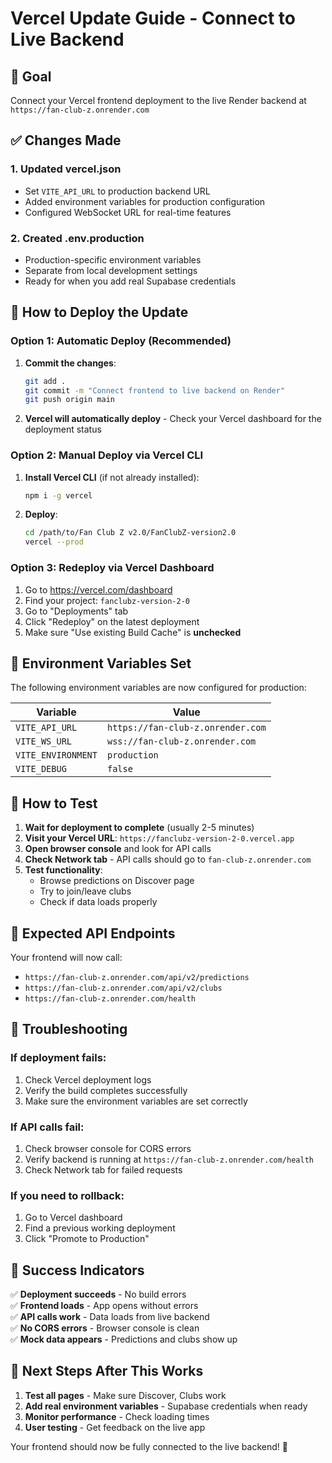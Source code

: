 # Vercel Update Guide - Connect to Live Backend

## 🎯 Goal
Connect your Vercel frontend deployment to the live Render backend at `https://fan-club-z.onrender.com`

## ✅ Changes Made

### 1. Updated vercel.json
- Set `VITE_API_URL` to production backend URL
- Added environment variables for production configuration
- Configured WebSocket URL for real-time features

### 2. Created .env.production
- Production-specific environment variables
- Separate from local development settings
- Ready for when you add real Supabase credentials

## 🚀 How to Deploy the Update

### Option 1: Automatic Deploy (Recommended)
1. **Commit the changes**:
   ```bash
   git add .
   git commit -m "Connect frontend to live backend on Render"
   git push origin main
   ```

2. **Vercel will automatically deploy** - Check your Vercel dashboard for the deployment status

### Option 2: Manual Deploy via Vercel CLI
1. **Install Vercel CLI** (if not already installed):
   ```bash
   npm i -g vercel
   ```

2. **Deploy**:
   ```bash
   cd /path/to/Fan Club Z v2.0/FanClubZ-version2.0
   vercel --prod
   ```

### Option 3: Redeploy via Vercel Dashboard
1. Go to https://vercel.com/dashboard
2. Find your project: `fanclubz-version-2-0`
3. Go to "Deployments" tab
4. Click "Redeploy" on the latest deployment
5. Make sure "Use existing Build Cache" is **unchecked**

## 🔧 Environment Variables Set

The following environment variables are now configured for production:

| Variable | Value |
|----------|-------|
| `VITE_API_URL` | `https://fan-club-z.onrender.com` |
| `VITE_WS_URL` | `wss://fan-club-z.onrender.com` |
| `VITE_ENVIRONMENT` | `production` |
| `VITE_DEBUG` | `false` |

## 🧪 How to Test

1. **Wait for deployment to complete** (usually 2-5 minutes)
2. **Visit your Vercel URL**: `https://fanclubz-version-2-0.vercel.app`
3. **Open browser console** and look for API calls
4. **Check Network tab** - API calls should go to `fan-club-z.onrender.com`
5. **Test functionality**:
   - Browse predictions on Discover page
   - Try to join/leave clubs
   - Check if data loads properly

## 📱 Expected API Endpoints

Your frontend will now call:
- `https://fan-club-z.onrender.com/api/v2/predictions`
- `https://fan-club-z.onrender.com/api/v2/clubs`
- `https://fan-club-z.onrender.com/health`

## 🐛 Troubleshooting

### If deployment fails:
1. Check Vercel deployment logs
2. Verify the build completes successfully
3. Make sure the environment variables are set correctly

### If API calls fail:
1. Check browser console for CORS errors
2. Verify backend is running at `https://fan-club-z.onrender.com/health`
3. Check Network tab for failed requests

### If you need to rollback:
1. Go to Vercel dashboard
2. Find a previous working deployment
3. Click "Promote to Production"

## 🎉 Success Indicators

✅ **Deployment succeeds** - No build errors  
✅ **Frontend loads** - App opens without errors  
✅ **API calls work** - Data loads from live backend  
✅ **No CORS errors** - Browser console is clean  
✅ **Mock data appears** - Predictions and clubs show up  

## 📝 Next Steps After This Works

1. **Test all pages** - Make sure Discover, Clubs work
2. **Add real environment variables** - Supabase credentials when ready
3. **Monitor performance** - Check loading times
4. **User testing** - Get feedback on the live app

Your frontend should now be fully connected to the live backend! 🚀
